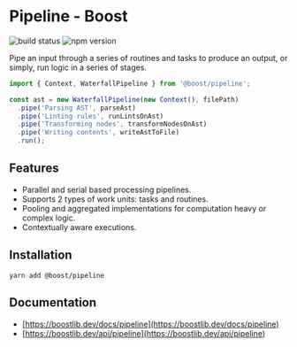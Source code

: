 # Pipeline - Boost

![build status](https://img.shields.io/github/workflow/status/milesj/boost/Build)
![npm version](https://img.shields.io/npm/v/@boost/pipeline)

Pipe an input through a series of routines and tasks to produce an output, or simply, run logic in a
series of stages.

<!-- prettier-ignore -->
```ts
import { Context, WaterfallPipeline } from '@boost/pipeline';

const ast = new WaterfallPipeline(new Context(), filePath)
  .pipe('Parsing AST', parseAst)
  .pipe('Linting rules', runLintsOnAst)
  .pipe('Transforming nodes', transformNodesOnAst)
  .pipe('Writing contents', writeAstToFile)
  .run();
```

## Features

- Parallel and serial based processing pipelines.
- Supports 2 types of work units: tasks and routines.
- Pooling and aggregated implementations for computation heavy or complex logic.
- Contextually aware executions.

## Installation

```
yarn add @boost/pipeline
```

## Documentation

- [https://boostlib.dev/docs/pipeline](https://boostlib.dev/docs/pipeline)
- [https://boostlib.dev/api/pipeline](https://boostlib.dev/api/pipeline)
